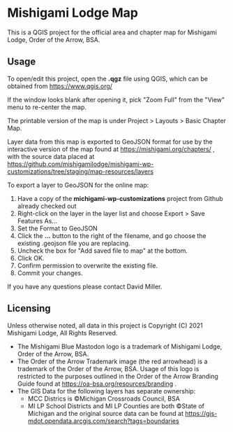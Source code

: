# Mishigami Lodge Map

This is a QGIS project for the official area and chapter map for Mishigami Lodge, Order of the Arrow, BSA.

## Usage

To open/edit this project, open the **.qgz** file using QGIS, which can be obtained from https://www.qgis.org/

If the window looks blank after opening it, pick "Zoom Full" from the "View" menu to re-center the map.

The printable version of the map is under Project > Layouts > Basic Chapter Map.

Layer data from this map is exported to GeoJSON format for use by the interactive version of the map found at https://mishigami.org/chapters/ , with the source data placed at https://github.com/mishigamilodge/mishigami-wp-customizations/tree/staging/map-resources/layers

To export a layer to GeoJSON for the online map:

1. Have a copy of the **michigami-wp-customizations** project from Github already checked out
2. Right-click on the layer in the layer list and choose Export > Save Features As...
3. Set the Format to GeoJSON
4. Click the **...** button to the right of the filename, and go choose the existing .geojson file you are replacing.
5. Uncheck the box for "Add saved file to map" at the bottom.
6. Click OK.
7. Confirm permission to overwrite the existing file.
8. Commit your changes.

If you have any questions please contact David Miller.

## Licensing

Unless otherwise noted, all data in this project is Copyright (C) 2021 Mishigami Lodge, All Rights Reserved.

* The Mishigami Blue Mastodon logo is a trademark of Mishigami Lodge, Order of the Arrow, BSA.
* The Order of the Arrow Trademark image (the red arrowhead) is a trademark of the Order of the Arrow, BSA. Usage of this logo is restricted to the purposes outlined in the Order of the Arrow Branding Guide found at https://oa-bsa.org/resources/branding .
* The GIS Data for the following layers has separate ownership:
  * MCC Districs is ©Michigan Crossroads Council, BSA
  * MI LP School Districts and MI LP Counties are both ©State of Michigan and the original source data can be found at https://gis-mdot.opendata.arcgis.com/search?tags=boundaries
